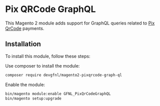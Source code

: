 # Pix QRCode GraphQL

This Magento 2 module adds support for GraphQL queries related to [Pix QrCode](https://github.com/GabrielFNLima/magento2-pixqrcode) payments.

## Installation

To install this module, follow these steps:

Use composer to install the module:
```bash
composer require devgfnl/magento2-pixqrcode-graph-ql
```

Enable the module:

```bash
bin/magento module:enable GFNL_PixQrCodeGraphQL
bin/magento setup:upgrade
```
